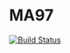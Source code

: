 # MA97

[![Build Status](https://travis-ci.org/dpo/MA97.jl.svg?branch=master)](https://travis-ci.org/dpo/MA97.jl)
